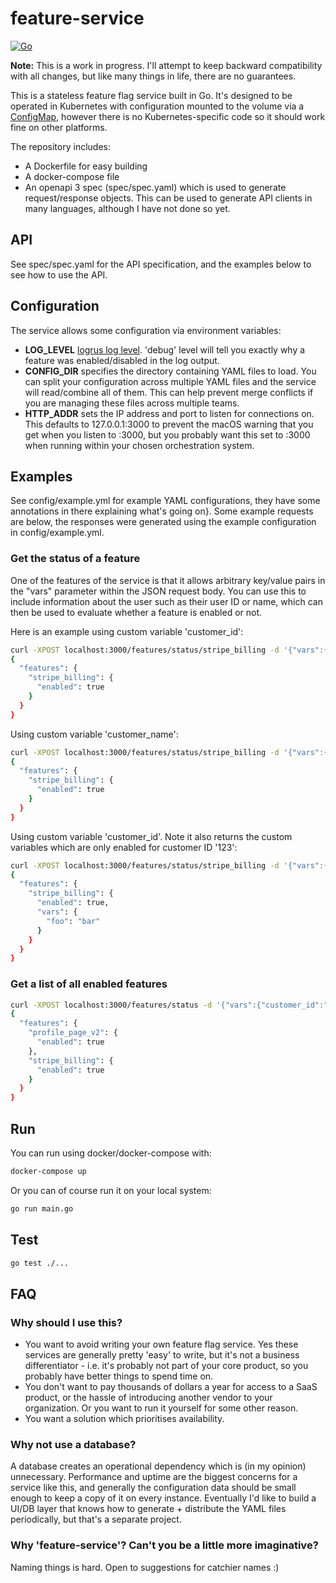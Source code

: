 # feature-service

[![Go](https://github.com/dylannz/feature-service/actions/workflows/go.yml/badge.svg)](https://github.com/dylannz/feature-service/actions/workflows/go.yml)

**Note:** This is a work in progress. I'll attempt to keep backward compatibility with all changes, but like many things in life, there are no guarantees.

This is a stateless feature flag service built in Go. It's designed to be operated in Kubernetes with configuration mounted to the volume via a [ConfigMap](https://kubernetes.io/docs/concepts/configuration/configmap/), however there is no Kubernetes-specific code so it should work fine on other platforms.

The repository includes:

- A Dockerfile for easy building
- A docker-compose file 
- An openapi 3 spec (spec/spec.yaml) which is used to generate request/response objects. This can be used to generate API clients in many languages, although I have not done so yet.

## API

See spec/spec.yaml for the API specification, and the examples below to see how to use the API.

## Configuration

The service allows some configuration via environment variables:

- **LOG_LEVEL** [logrus log level](https://github.com/sirupsen/logrus#level-logging). 'debug' level will tell you exactly why a feature was enabled/disabled in the log output.
- **CONFIG_DIR** specifies the directory containing YAML files to load. You can split your configuration across multiple YAML files and the service will read/combine all of them. This can help prevent merge conflicts if you are managing these files across multiple teams.
- **HTTP_ADDR** sets the IP address and port to listen for connections on. This defaults to 127.0.0.1:3000 to prevent the macOS warning that you get when you listen to :3000, but you probably want this set to :3000 when running within your chosen orchestration system.

## Examples

See config/example.yml for example YAML configurations, they have some annotations in there explaining what's going on}. Some example requests are below, the responses were generated using the example configuration in config/example.yml.

### Get the status of a feature

One of the features of the service is that it allows arbitrary key/value pairs in the "vars" parameter within the JSON request body. You can use this to include information about the user such as their user ID or name, which can then be used to evaluate whether a feature is enabled or not.

Here is an example using custom variable 'customer_id':

```bash
curl -XPOST localhost:3000/features/status/stripe_billing -d '{"vars":{"customer_id":"1"}}' | jq
{
  "features": {
    "stripe_billing": {
      "enabled": true
    }
  }
}
```

Using custom variable 'customer_name':

```bash
curl -XPOST localhost:3000/features/status/stripe_billing -d '{"vars":{"customer_name":"Alex"}}' | jq
{
  "features": {
    "stripe_billing": {
      "enabled": true
    }
  }
}
```

Using custom variable 'customer_id'. Note it also returns the custom variables which are only enabled for customer ID '123':

```bash
curl -XPOST localhost:3000/features/status/stripe_billing -d '{"vars":{"customer_id":"123"}}' | jq
{
  "features": {
    "stripe_billing": {
      "enabled": true,
      "vars": {
        "foo": "bar"
      }
    }
  }
}
```

### Get a list of all enabled features
```bash
curl -XPOST localhost:3000/features/status -d '{"vars":{"customer_id":"1"}}' | jq
{
  "features": {
    "profile_page_v2": {
      "enabled": true
    },
    "stripe_billing": {
      "enabled": true
    }
  }
}
```

## Run

You can run using docker/docker-compose with:
```bash
docker-compose up
```

Or you can of course run it on your local system:
```bash
go run main.go
```

## Test

```bash
go test ./...
```

## FAQ

### Why should I use this?
- You want to avoid writing your own feature flag service. Yes these services are generally pretty 'easy' to write, but it's not a business differentiator - i.e. it's probably not part of your core product, so you probably have better things to spend time on.
- You don't want to pay thousands of dollars a year for access to a SaaS product, or the hassle of introducing another vendor to your organization. Or you want to run it yourself for some other reason.
- You want a solution which prioritises availability.

### Why not use a database?
A database creates an operational dependency which is (in my opinion) unnecessary. Performance and uptime are the biggest concerns for a service like this, and generally the configuration data should be small enough to keep a copy of it on every instance. Eventually I'd like to build a UI/DB layer that knows how to generate + distribute the YAML files periodically, but that's a separate project.

### Why 'feature-service'? Can't you be a little more imaginative?
Naming things is hard. Open to suggestions for catchier names :)